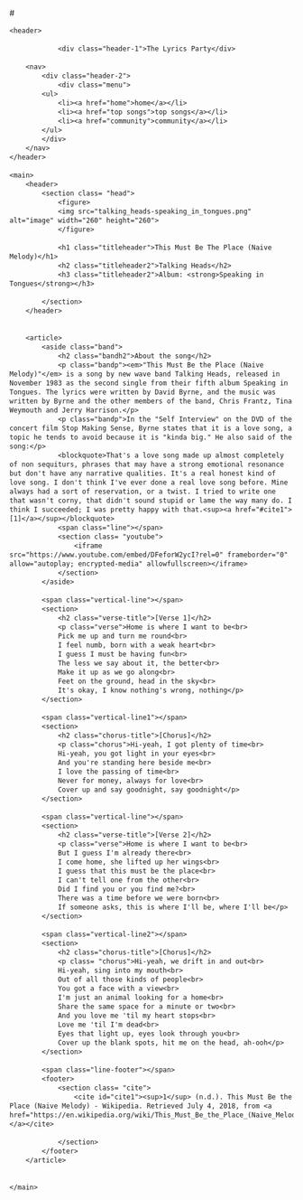 #<!doctype html>

<html lang="en">
<html>
<head>
    <link rel="stylesheet" type="text/css" href="stylesheet.css">
    <meta charset="utf-8">
    <title>The Lyrics Party - Talking Heads - This Must Be The Place (Naive Melody)</title>
    <meta name="description" content="This Must Be The Place (Naive Melody) Lyrics">
  
</head>

<body>
    
    <header>
               
                <div class="header-1">The Lyrics Party</div>
             
        <nav>
            <div class="header-2">
                <div class="menu">
            <ul>
                <li><a href="home">home</a></li>
                <li><a href="top songs">top songs</a></li>
                <li><a href="community">community</a></li>
            </ul>
            </div>
        </nav>
    </header>
        
    <main>
        <header>
            <section class= "head">
                <figure>
                <img src="talking_heads-speaking_in_tongues.png" alt="image" width="260" height="260">
                </figure>
        
                <h1 class="titleheader">This Must Be The Place (Naive Melody)</h1>
                <h2 class="titleheader2">Talking Heads</h2>
                <h3 class="titleheader2">Album: <strong>Speaking in Tongues</strong></h3>
             
            </section>
        </header>


        <article>
            <aside class="band">
                <h2 class="bandh2">About the song</h2>
                <p class="bandp"><em>"This Must Be the Place (Naive Melody)"</em> is a song by new wave band Talking Heads, released in November 1983 as the second single from their fifth album Speaking in Tongues. The lyrics were written by David Byrne, and the music was written by Byrne and the other members of the band, Chris Frantz, Tina Weymouth and Jerry Harrison.</p>
                <p class="bandp">In the "Self Interview" on the DVD of the concert film Stop Making Sense, Byrne states that it is a love song, a topic he tends to avoid because it is "kinda big." He also said of the song:</p>           
                <blockquote>That's a love song made up almost completely of non sequiturs, phrases that may have a strong emotional resonance but don't have any narrative qualities. It's a real honest kind of love song. I don't think I've ever done a real love song before. Mine always had a sort of reservation, or a twist. I tried to write one that wasn't corny, that didn't sound stupid or lame the way many do. I think I succeeded; I was pretty happy with that.<sup><a href="#cite1">[1]</a></sup></blockquote>
                <span class="line"></span>
                <section class= "youtube">
                    <iframe src="https://www.youtube.com/embed/DFeforW2ycI?rel=0" frameborder="0" allow="autoplay; encrypted-media" allowfullscreen></iframe>
                </section>
            </aside>

            <span class="vertical-line"></span>
            <section>
                <h2 class="verse-title">[Verse 1]</h2>
                <p class="verse">Home is where I want to be<br>
                Pick me up and turn me round<br>
                I feel numb, born with a weak heart<br>
                I guess I must be having fun<br>
                The less we say about it, the better<br>
                Make it up as we go along<br>
                Feet on the ground, head in the sky<br>
                It's okay, I know nothing's wrong, nothing</p>
            </section>

            <span class="vertical-line1"></span>
            <section>
                <h2 class="chorus-title">[Chorus]</h2>
                <p class="chorus">Hi-yeah, I got plenty of time<br>
                Hi-yeah, you got light in your eyes<br>
                And you're standing here beside me<br>
                I love the passing of time<br>
                Never for money, always for love<br>
                Cover up and say goodnight, say goodnight</p>
            </section>

            <span class="vertical-line"></span>
            <section>
                <h2 class="verse-title">[Verse 2]</h2>
                <p class="verse">Home is where I want to be<br>
                But I guess I'm already there<br>
                I come home, she lifted up her wings<br>
                I guess that this must be the place<br>
                I can't tell one from the other<br>
                Did I find you or you find me?<br>
                There was a time before we were born<br>
                If someone asks, this is where I'll be, where I'll be</p>
            </section>

            <span class="vertical-line2"></span>
            <section>
                <h2 class="chorus-title">[Chorus]</h2>
                <p class= "chorus">Hi-yeah, we drift in and out<br>
                Hi-yeah, sing into my mouth<br>
                Out of all those kinds of people<br>
                You got a face with a view<br>
                I'm just an animal looking for a home<br>
                Share the same space for a minute or two<br>
                And you love me 'til my heart stops<br>
                Love me 'til I'm dead<br>
                Eyes that light up, eyes look through you<br>
                Cover up the blank spots, hit me on the head, ah-ooh</p>
            </section>
            
            <span class="line-footer"></span>
            <footer>
                <section class= "cite">
                    <cite id="cite1"><sup>1</sup> (n.d.). This Must Be the Place (Naive Melody) - Wikipedia. Retrieved July 4, 2018, from <a href="https://en.wikipedia.org/wiki/This_Must_Be_the_Place_(Naive_Melody)">https://en.wikipedia.org/wiki/This_Must_Be_the_Place_(Naive_Melody) </a></cite>
                
                </section>
            </footer>
        </article>
        

    </main>
    
